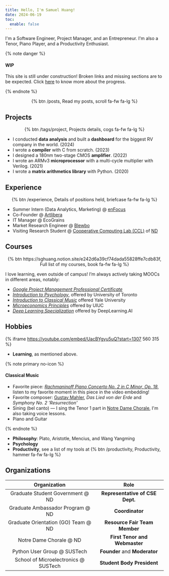 ```yaml
---
title: Hello, I'm Samuel Huang!
date: 2024-06-19
toc:
  enable: false
---
```


I'm a Software Engineer, Project Manager, and an Entrepreneur. I'm also a Tenor,
Piano Player, and a Productivity Enthusiast.

{% note danger %}

#### WIP

This site is still under construction! Broken links and missing sections are to
be expected. Click [here](/todo) to know more about the progress.

{% endnote %}

<center>{% btn /posts, Read my posts, scroll fa-fw fa-lg %} </center>

## Projects

<center> {% btn /tags/project, Projects details, cogs fa-fw fa-lg %} </center>

- I conducted **data analysis** and built a **dashboard** for the biggest RV
  company in the world. (2024)
- I wrote a **compiler** with C from scratch. (2023)
- I designed a 180nm two-stage CMOS **amplifier**. (2022)
- I wrote an ARMv3 **microprocessor** with a multi-cycle multiplier with
  Verilog. (2021)
- I wrote a **matrix arithmetics library** with Python. (2020)

## Experience

<center> {% btn
/experience, Details of positions held, briefcase fa-fw fa-lg
%} </center>

- Summer Intern (Data Analytics, Marketing) @ [enFocus](https://en-focus.org)
- Co-Founder @ [Artlibera](https://artlibera.com)
- IT Manager @ EcoGrains
- Market Research Engineer @ [Blewbo](https://blewbo.com)
- Visiting Research Student @
  [Cooperative Computing Lab (CCL)](http://ccl.cse.nd.edu) of
  [ND](https://nd.edu)

## Courses

<center> {% btn
https://sghuang.notion.site/e242d6a39cf74dada55828ffe7cdb83f,
Full list of my courses, book fa-fw fa-lg
%} </center>

I love learning, even outside of campus! I’m always actively taking MOOCs in
different areas, notably:

- [_Google Project Management Professional Certificate_](https://coursera.org/account/accomplishments/specialization/ZTLM59675UE9)
- [_Introduction to Psychology_](https://coursera.org/account/accomplishments/verify/4YUC5XWP8UUX),
  offered by University of Toronto
- [_Introduction to Classical Music_](https://coursera.org/account/accomplishments/verify/4VGPFWD63CG6)
  offered Yale University
- [_Microeconomics Principles_](https://coursera.org/account/accomplishments/verify/TER6LZVQ7P53)
  offered by UIUC
- [_Deep Learning Specialization_](https://coursera.org/account/accomplishments/specialization/73NGAXQ34888)
  offered by DeepLearning.AI

## Hobbies

{% iframe https://youtube.com/embed/UacBYgyu5uQ?start=1307 560 315 %}

- **Learning**, as mentioned above.

{% note primary no-icon %}

<!-- markdownlint-disable heading-increment -->

#### Classical Music

- Favorite piece:
  [_Rachmaninoff Piano Concerto No. 2 in C Minor, Op. 18_](https://youtube.com/playlist?list=PLr0MsaDpKsY8TXd4j4ki_ARkKVJiNm-Cd),
  listen to my favorite moment in this piece in the video embedding!
- Favorite composer: [Gustav Mahler](https://mahlerfoundation.org), _Das Lied
  von der Erde_ and _Symphony No. 2 'Resurrection'_
- Sining (bel canto) — I sing the Tenor 1 part in
  [Notre Dame Chorale](https://chorale.nd.edu), I'm also taking voice lessons.
- Piano and Guitar

{% endnote %}

- **Philosophy**: Plato, Aristotle, Mencius, and Wang Yangming
- **Psychology**
- **Productivity**, see a list of my tools at {% btn /productivity,
  Productivity, hammer fa-fw fa-lg %}

## Organizations

|             Organization             |              Role               |
| :----------------------------------: | :-----------------------------: |
|   Graduate Student Government @ ND   | **Representative of CSE Dept.** |
|   Graduate Ambassador Program @ ND   |         **Coordinator**         |
| Graduate Orientation (GO) Team @ ND  |  **Resource Fair Team Member**  |
|       Notre Dame Chorale @ ND        |  **First Tenor and Webmaster**  |
|     Python User Group @ SUSTech      |  **Founder** and **Moderator**  |
| School of Microelectronics @ SUSTech |   **Student Body President**    |
